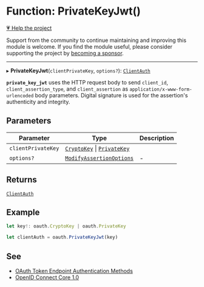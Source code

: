 # Function: PrivateKeyJwt()

[💗 Help the project](https://github.com/sponsors/panva)

Support from the community to continue maintaining and improving this module is welcome. If you find the module useful, please consider supporting the project by [becoming a sponsor](https://github.com/sponsors/panva).

***

▸ **PrivateKeyJwt**(`clientPrivateKey`, `options?`): [`ClientAuth`](../type-aliases/ClientAuth.md)

**`private_key_jwt`** uses the HTTP request body to send `client_id`, `client_assertion_type`,
and `client_assertion` as `application/x-www-form-urlencoded` body parameters. Digital signature
is used for the assertion's authenticity and integrity.

## Parameters

| Parameter | Type | Description |
| ------ | ------ | ------ |
| `clientPrivateKey` | [`CryptoKey`](https://developer.mozilla.org/docs/Web/API/CryptoKey) \| [`PrivateKey`](../interfaces/PrivateKey.md) |  |
| `options?` | [`ModifyAssertionOptions`](../interfaces/ModifyAssertionOptions.md) | - |

## Returns

[`ClientAuth`](../type-aliases/ClientAuth.md)

## Example

```ts
let key!: oauth.CryptoKey | oauth.PrivateKey

let clientAuth = oauth.PrivateKeyJwt(key)
```

## See

 - [OAuth Token Endpoint Authentication Methods](https://www.iana.org/assignments/oauth-parameters/oauth-parameters.xhtml#token-endpoint-auth-method)
 - [OpenID Connect Core 1.0](https://openid.net/specs/openid-connect-core-1_0-errata2.html#ClientAuthentication)
